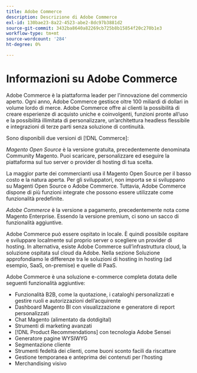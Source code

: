 ```yaml
---
title: Adobe Commerce
description: Descrizione di Adobe Commerce
exl-id: 130bae23-8a22-4523-abe2-8dc97b3881d2
source-git-commit: 3432ba8640a82269cb725b8b15854f20c270b1e3
workflow-type: tm+mt
source-wordcount: '284'
ht-degree: 0%

---
```


# Informazioni su Adobe Commerce

Adobe Commerce è la piattaforma leader per l&#39;innovazione del commercio aperto. Ogni anno, Adobe Commerce gestisce oltre 100 miliardi di dollari in volume lordo di merce. Adobe Commerce offre ai clienti la possibilità di creare esperienze di acquisto uniche e coinvolgenti, funzioni pronte all’uso e la possibilità illimitata di personalizzare, un’architettura headless flessibile e integrazioni di terze parti senza soluzione di continuità.

Sono disponibili due versioni di [!DNL Commerce]:

_Magento Open Source_ è la versione gratuita, precedentemente denominata Community Magento. Puoi scaricare, personalizzare ed eseguire la piattaforma sul tuo server o provider di hosting di tua scelta.

La maggior parte dei commercianti usa il Magento Open Source per il basso costo e la natura aperta. Per gli sviluppatori, non importa se si sviluppano su Magenti Open Source o Adobe Commerce. Tuttavia, Adobe Commerce dispone di più funzioni integrate che possono essere utilizzate come funzionalità predefinite.

_Adobe Commerce_ è la versione a pagamento, precedentemente nota come Magento Enterprise. Essendo la versione premium, ci sono un sacco di funzionalità aggiuntive.

Adobe Commerce può essere ospitato in locale. È quindi possibile ospitare e sviluppare localmente sul proprio server o scegliere un provider di hosting. In alternativa, esiste Adobe Commerce sull’infrastruttura cloud, la soluzione ospitata sul cloud da Adobe. Nella sezione Soluzione approfondiamo le differenze tra le soluzioni di hosting in hosting (ad esempio, SaaS, on-premise) e quelle di PaaS.

Adobe Commerce è una soluzione e-commerce completa dotata delle seguenti funzionalità aggiuntive:

- Funzionalità B2B, come la quotazione, i cataloghi personalizzati e gestire ruoli e autorizzazioni dell’acquirente
- Dashboard Magento BI con visualizzazione e generatore di report personalizzati
- Chat Magento (alimentato da dotdigital)
- Strumenti di marketing avanzati
- [!DNL Product Recommendations] con tecnologia Adobe Sensei
- Generatore pagine WYSIWYG
- Segmentazione cliente
- Strumenti fedeltà dei clienti, come buoni sconto facili da riscattare
- Gestione temporanea e anteprima dei contenuti per l’hosting
- Merchandising visivo
